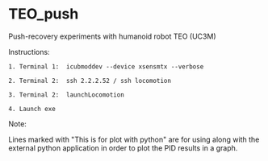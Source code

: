 # TEO_push
Push-recovery experiments with humanoid robot TEO (UC3M)

Instructions:

	1. Terminal 1:	icubmoddev --device xsensmtx --verbose

	2. Terminal 2:	ssh 2.2.2.52 / ssh locomotion

	3. Terminal 2:	launchLocomotion

	4. Launch exe



Note:

Lines marked with "This is for plot with python" are for using along with the external python application in order to plot the PID results in a graph.
